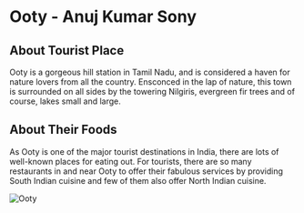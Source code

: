 # Ooty - Anuj Kumar Sony

## About Tourist Place 
Ooty is a gorgeous hill station in Tamil Nadu, and is considered a haven for nature lovers from all the country. Ensconced in the lap of nature, 
this town is surrounded on all sides by the towering Nilgiris, evergreen fir trees and of course, lakes small and large.

## About Their Foods
As Ooty is one of the major tourist destinations in India, there are lots of well-known places for eating out. For tourists, there are so many restaurants 
in and near Ooty to offer their fabulous services by providing South Indian cuisine and few of them also offer North Indian cuisine.

<img align="center" src="https://d2rdhxfof4qmbb.cloudfront.net/wp-content/uploads/20180627152620/Ooty-FI-1.jpg" alt="Ooty"/>

<!--Example: <img align="center" src="https://lotustours.in/assets/img/taj/photo-room-detail-1.jpg" alt="Taj Mahal"/> -->

